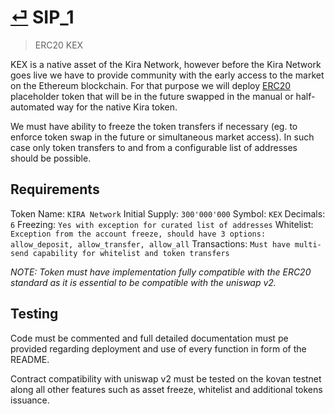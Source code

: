 # [⏎](README.md#Roadmap) SIP_1
>  ERC20 KEX

KEX is a native asset of the Kira Network, however before the Kira Network goes live we have to provide community with the early access to the market on the Ethereum blockchain. For that purpose we will deploy [ERC20](https://github.com/ethereum/EIPs/blob/master/EIPS/eip-20.md) placeholder token that will be in the future swapped in the manual or half-automated way for the native Kira token. 

We must have ability to freeze the token transfers if necessary (eg. to enforce token swap in the future or simultaneous market access). In such case only token transfers to and from a configurable list of addresses should be possible.

## Requirements

Token Name: `KIRA Network`
Initial Supply: `300'000'000`
Symbol: `KEX`
Decimals: `6`
Freezing: `Yes with exception for curated list of addresses`
Whitelist: `Exception from the account freeze, should have 3 options: allow_deposit, allow_transfer, allow_all`
Transactions: `Must have multi-send capability for whitelist and token transfers`

_NOTE: Token must have implementation fully compatible with the ERC20 standard as it is essential to be compatible with the uniswap v2._

## Testing

Code must be commented and full detailed documentation must pe provided regarding deployment and use of every function in form of the README.

Contract compatibility with uniswap v2 must be tested on the kovan testnet along all other features such as asset freeze, whitelist and additional tokens issuance.


